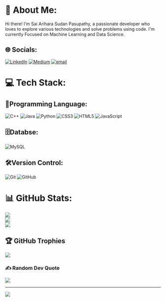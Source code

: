 # 💫 About Me:
Hi there! I'm Sai Arihara Sudan Pasupathy, a passionate developer who loves to explore various technologies and solve problems using code.
I'm currently Focused on Machine Learning and Data Science.


## 🌐 Socials:
[![LinkedIn](https://img.shields.io/badge/LinkedIn-%230077B5.svg?logo=linkedin&logoColor=white)](https://www.linkedin.com/in/sai-arihara-sudan-pasupathy/) [![Medium](https://img.shields.io/badge/Medium-12100E?logo=medium&logoColor=white)](https://medium.com/@saiarihara) [![email](https://img.shields.io/badge/Email-D14836?logo=gmail&logoColor=white)](mailto:saiarihara@gmail.com) 

# 💻 Tech Stack:

## 🚀Programming Language:
![C++](https://img.shields.io/badge/c++-%2300599C.svg?style=for-the-badge&logo=c%2B%2B&logoColor=white) ![Java](https://img.shields.io/badge/java-%23ED8B00.svg?style=for-the-badge&logo=openjdk&logoColor=white) ![Python](https://img.shields.io/badge/python-3670A0?style=for-the-badge&logo=python&logoColor=ffdd54) ![CSS3](https://img.shields.io/badge/css3-%231572B6.svg?style=for-the-badge&logo=css3&logoColor=white) ![HTML5](https://img.shields.io/badge/html5-%23E34F26.svg?style=for-the-badge&logo=html5&logoColor=white) ![JavaScript](https://img.shields.io/badge/javascript-%23323330.svg?style=for-the-badge&logo=javascript&logoColor=%23F7DF1E)  <br/>

## 🗄️Databse:
![MySQL](https://img.shields.io/badge/mysql-4479A1.svg?style=for-the-badge&logo=mysql&logoColor=white) <br/>

## 🛠️Version Control:
![Git](https://img.shields.io/badge/git-%23F05033.svg?style=for-the-badge&logo=git&logoColor=white) ![GitHub](https://img.shields.io/badge/github-%23121011.svg?style=for-the-badge&logo=github&logoColor=white)


# 📊 GitHub Stats:
![](https://github-readme-stats.vercel.app/api?username=SAHSP&theme=gruvbox&hide_border=true&include_all_commits=false&count_private=false)<br/>
![](https://github-readme-streak-stats.herokuapp.com/?user=SAHSP&theme=gruvbox&hide_border=true)<br/>
![](https://github-readme-stats.vercel.app/api/top-langs/?username=SAHSP&theme=gruvbox&hide_border=true&include_all_commits=false&count_private=false&layout=compact)

## 🏆 GitHub Trophies
![](https://github-profile-trophy.vercel.app/?username=SAHSP&theme=radical&no-frame=false&no-bg=true&margin-w=4)

### ✍️ Random Dev Quote
![](https://quotes-github-readme.vercel.app/api?type=horizontal&theme=gruvbox)

---
[![](https://visitcount.itsvg.in/api?id=SAHSP&icon=0&color=0)](https://visitcount.itsvg.in)

<!-- Proudly created with GPRM ( https://gprm.itsvg.in ) -->
